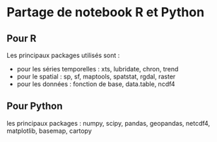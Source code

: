 # Partage de notebook R et Python
## Pour R
Les principaux packages utilisés sont :
- pour les séries temporelles : xts, lubridate, chron, trend
- pour le spatial : sp, sf, maptools, spatstat, rgdal, raster
- pour les données : fonction de base, data.table, ncdf4
## Pour Python
les principaux packages : numpy, scipy, pandas, geopandas, netcdf4, matplotlib, basemap, cartopy
